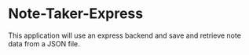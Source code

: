 # Note-Taker-Express
This application will use an express backend and save and retrieve note data from a JSON file.

